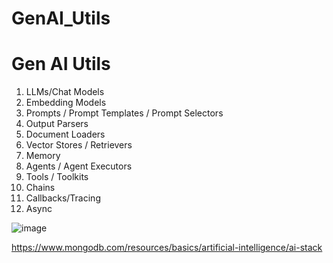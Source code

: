 # GenAI_Utils

 # Gen AI Utils
 1. LLMs/Chat Models
 2. Embedding Models
 3. Prompts / Prompt Templates / Prompt Selectors
 4. Output Parsers
 5. Document Loaders
 6. Vector Stores / Retrievers
 7. Memory
 8. Agents / Agent Executors
 9. Tools / Toolkits
 10. Chains
 11. Callbacks/Tracing
 12. Async



![image](https://github.com/user-attachments/assets/6bc9e5f6-4a2f-49f1-b624-ac110d782005)




https://www.mongodb.com/resources/basics/artificial-intelligence/ai-stack


